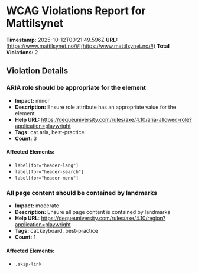 # WCAG Violations Report for Mattilsynet

**Timestamp:** 2025-10-12T00:21:49.596Z
**URL:** [https://www.mattilsynet.no/#](https://www.mattilsynet.no/#)
**Total Violations:** 2

## Violation Details

### ARIA role should be appropriate for the element

- **Impact:** minor
- **Description:** Ensure role attribute has an appropriate value for the element
- **Help URL:** https://dequeuniversity.com/rules/axe/4.10/aria-allowed-role?application=playwright
- **Tags:** cat.aria, best-practice
- **Count:** 3

#### Affected Elements:

- `label[for="header-lang"]`
- `label[for="header-search"]`
- `label[for="header-menu"]`

### All page content should be contained by landmarks

- **Impact:** moderate
- **Description:** Ensure all page content is contained by landmarks
- **Help URL:** https://dequeuniversity.com/rules/axe/4.10/region?application=playwright
- **Tags:** cat.keyboard, best-practice
- **Count:** 1

#### Affected Elements:

- `.skip-link`
